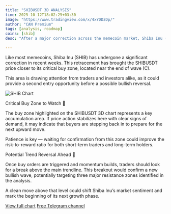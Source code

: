 ```yaml
---
title: "SHIBUSDT 3D ANALYSIS"
time: 2025-10-12T18:02:25+03:30
image: "https://www.tradingview.com/x/4xYDDzDp/"
author: "CAN Premium"
tags: [analysis, roadmap]
coins: [shib]
desc: "After a major correction across the memecoin market, Shiba Inu (SHIB) is approaching a key support zone that could trigger its next big move. Here’s what traders should watch closely as SHIB forms a potential reversal setup."

---
```


Like most memecoins, Shiba Inu (SHIB) has undergone a significant correction in recent weeks. This retracement has brought the SHIBUSDT price closer to its critical buy zone, located near the end of wave (C).

This area is drawing attention from traders and investors alike, as it could provide a second entry opportunity before a possible bullish reversal.

![SHIB Chart](https://www.tradingview.com/x/4xYDDzDp/)

Critical Buy Zone to Watch 🎯

The buy zone highlighted on the SHIBUSDT 3D chart represents a key accumulation area. If price action stabilizes here with clear signs of demand, it may indicate that buyers are stepping back in to prepare for the next upward move.

Patience is key — waiting for confirmation from this zone could improve the risk-to-reward ratio for both short-term traders and long-term holders.

Potential Trend Reversal Ahead 🚀

Once buy orders are triggered and momentum builds, traders should look for a break above the main trendline. This breakout would confirm a new bullish wave, potentially targeting three major resistance zones identified in the analysis.

A clean move above that level could shift Shiba Inu’s market sentiment and mark the beginning of its next growth phase.

[View full chart](https://www.tradingview.com/x/4xYDDzDp/)
[Free Telegram channel](https://t.me/+2znhsiCGpI81MzQ0)




